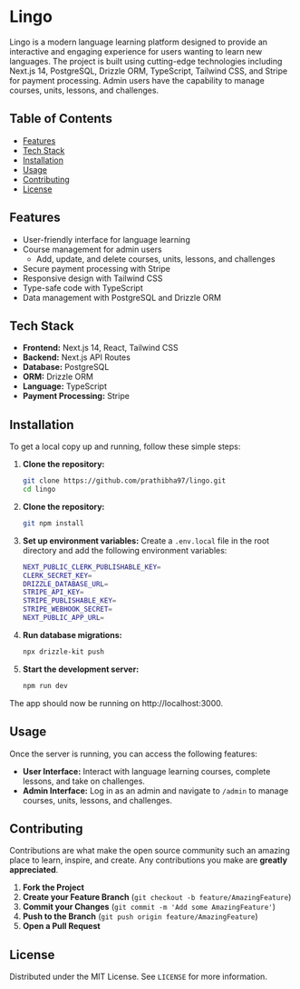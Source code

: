 # Lingo

Lingo is a modern language learning platform designed to provide an interactive and engaging experience for users wanting to learn new languages. The project is built using cutting-edge technologies including Next.js 14, PostgreSQL, Drizzle ORM, TypeScript, Tailwind CSS, and Stripe for payment processing. Admin users have the capability to manage courses, units, lessons, and challenges.

## Table of Contents

- [Features](#features)
- [Tech Stack](#tech-stack)
- [Installation](#installation)
- [Usage](#usage)
- [Contributing](#contributing)
- [License](#license)

## Features

- User-friendly interface for language learning
- Course management for admin users
  - Add, update, and delete courses, units, lessons, and challenges
- Secure payment processing with Stripe
- Responsive design with Tailwind CSS
- Type-safe code with TypeScript
- Data management with PostgreSQL and Drizzle ORM

## Tech Stack

- **Frontend:** Next.js 14, React, Tailwind CSS
- **Backend:** Next.js API Routes
- **Database:** PostgreSQL
- **ORM:** Drizzle ORM
- **Language:** TypeScript
- **Payment Processing:** Stripe

## Installation

To get a local copy up and running, follow these simple steps:

1. **Clone the repository:**
   ```sh
   git clone https://github.com/prathibha97/lingo.git
   cd lingo

2. **Clone the repository:**
    ```sh
   git npm install

3. **Set up environment variables:**
    Create a `.env.local` file in the root directory and add the following environment variables:
    ```sh
    NEXT_PUBLIC_CLERK_PUBLISHABLE_KEY=
    CLERK_SECRET_KEY=
    DRIZZLE_DATABASE_URL=
    STRIPE_API_KEY=
    STRIPE_PUBLISHABLE_KEY=
    STRIPE_WEBHOOK_SECRET=
    NEXT_PUBLIC_APP_URL=

4. **Run database migrations:**
    ```sh
    npx drizzle-kit push

5. **Start the development server:**
    ```sh
    npm run dev
The app should now be running on http://localhost:3000.

## Usage

Once the server is running, you can access the following features:

- **User Interface:** Interact with language learning courses, complete lessons, and take on challenges.
- **Admin Interface:** Log in as an admin and navigate to `/admin` to manage courses, units, lessons, and challenges.

## Contributing

Contributions are what make the open source community such an amazing place to learn, inspire, and create. Any contributions you make are **greatly appreciated**.

1. **Fork the Project**
2. **Create your Feature Branch** (`git checkout -b feature/AmazingFeature`)
3. **Commit your Changes** (`git commit -m 'Add some AmazingFeature'`)
4. **Push to the Branch** (`git push origin feature/AmazingFeature`)
5. **Open a Pull Request**

## License

Distributed under the MIT License. See `LICENSE` for more information.